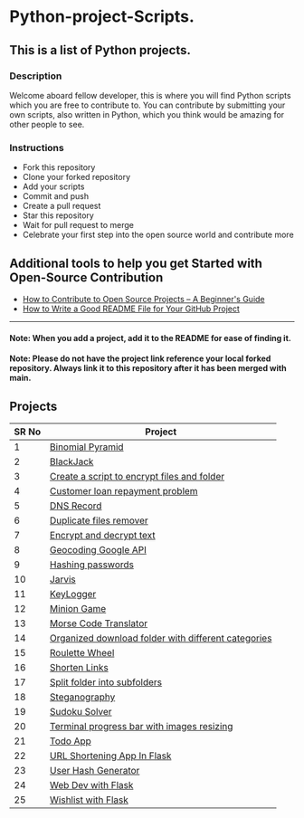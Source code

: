 # Python-project-Scripts.


## This is a list of Python projects.

### Description

Welcome aboard fellow developer, this is where you will find Python scripts which you are free to contribute to.
You can contribute by submitting your own scripts, also written in Python, which you think would be amazing for other
people to see.

### Instructions

- Fork this repository
- Clone your forked repository
- Add your scripts
- Commit and push
- Create a pull request
- Star this repository
- Wait for pull request to merge
- Celebrate your first step into the open source world and contribute more

## Additional tools to help you get Started with Open-Source Contribution

- [How to Contribute to Open Source Projects – A Beginner's Guide](https://www.freecodecamp.org/news/how-to-contribute-to-open-source-projects-beginners-guide/)
- [How to Write a Good README File for Your GitHub Project](https://www.freecodecamp.org/news/how-to-write-a-good-readme-file/)

---

#### Note: When you add a project, add it to the README for ease of finding it.

#### Note: Please do not have the project link reference your local forked repository. Always link it to this repository after it has been merged with main.

## Projects

| SR No | Project                                                                                                                                                                                                  | 
|-------|----------------------------------------------------------------------------------------------------------------------------------------------------------------------------------------------------------|
| 1     | [Binomial Pyramid](https://github.com/NotDocSpecter/Python-Projects/blob/master/Projects/COOL%20SHORT%20CODES/binomial%20pyramid)                                                                        | 
| 2     | [BlackJack](https://github.com/NotDocSpecter/Python-Projects/tree/master/Projects/GAMES/BlackJackGame)                                                                                                   | 
| 3     | [Create a script to encrypt files and folder](https://github.com/NotDocSpecter/Python-Projects/tree/master/Projects/CYBER%20SECURITY/Create_a_script_to_encrypt_files_and_folder)                        | 
| 4     | [Customer loan repayment problem](https://github.com/NotDocSpecter/Python-Projects/tree/master/Projects/OTHERS/Customer_loan_repayment_problem)                                                          | 
| 5     | [DNS Record](https://github.com/NotDocSpecter/Python-Projects/tree/master/Projects/OTHERS/Dns_record)                                                                                                    | 
| 6     | [Duplicate files remover](https://github.com/NotDocSpecter/Python-Projects/tree/master/Projects/SYSTEM%20FOLDER%20BASED/Duplicate%20files%20remover)                                                     | 
| 7     | [Encrypt and decrypt text](https://github.com/NotDocSpecter/Python-Projects/tree/master/Projects/CYBER%20SECURITY/Encrypt_and_decrypt_text)                                                              | 
| 8     | [Geocoding Google API](https://github.com/NotDocSpecter/Python-Projects/tree/master/Projects/OTHERS/Geocoding%20Google%20API)                                                                            | 
| 9     | [Hashing passwords](https://github.com/NotDocSpecter/Python-Projects/tree/master/Projects/CYBER%20SECURITY/Hashing_passwords)                                                                            | 
| 10    | [Jarvis](https://github.com/NotDocSpecter/Python-Projects/tree/master/Projects/OTHERS/Jarvis)                                                                                                            | 
| 11    | [KeyLogger](https://github.com/NotDocSpecter/Python-Projects/tree/master/Projects/OTHERS/KeyLogger)                                                                                                      | 
| 12    | [Minion Game](https://github.com/NotDocSpecter/Python-Projects/blob/master/Projects/COOL%20SHORT%20CODES/Minion%20Game)                                                                                  | 
| 13    | [Morse Code Translator](https://github.com/NotDocSpecter/Python-Projects/tree/master/Projects/CONVERSION%20SCRIPTS/Morse-Code-Converter)                                                                 | 
| 14    | [Organized download folder with different categories](https://github.com/NotDocSpecter/Python-Projects/tree/master/Projects/SYSTEM%20FOLDER%20BASED/Organized_download_folder_with_different_categories) | 
| 15    | [Roulette Wheel](https://github.com/NotDocSpecter/Python-Projects/blob/master/Projects/COOL%20SHORT%20CODES/Roulette%20Wheel)                                                                            | 
| 16    | [Shorten Links](https://github.com/NotDocSpecter/Python-Projects/tree/master/Projects/CONVERSION%20SCRIPTS/ShortenLinks)                                                                                 | 
| 17    | [Split folder into subfolders](https://github.com/NotDocSpecter/Python-Projects/tree/master/Projects/SYSTEM%20FOLDER%20BASED/Split_folder_into_subfolders)                                               |  
| 18    | [Steganography](https://github.com/NotDocSpecter/Python-Projects/tree/master/Projects/CYBER%20SECURITY/steganography)                                                                                    | 
| 19    | [Sudoku Solver](https://github.com/NotDocSpecter/Python-Projects/tree/master/Projects/GAMES/SudokuSolver)                                                                                                | 
| 20    | [Terminal progress bar with images resizing ](https://github.com/NotDocSpecter/Python-Projects/tree/master/Projects/GAMES/Terminal_progress_bar_with_images_resizing)                                    |         
| 21    | [Todo App](https://github.com/NotDocSpecter/Python-Projects/tree/master/Projects/FLASK%20PROJECTS/Todo_app)                                                                                              | 
| 22    | [URL Shortening App In Flask](https://github.com/NotDocSpecter/Python-Projects/tree/master/Projects/FLASK%20PROJECTS/Url%20Shortening%20App%20in%20Flask)                                                |      
| 23    | [User Hash Generator](https://github.com/NotDocSpecter/Python-Projects/tree/master/Projects/FLASK%20PROJECTS/User%20Hash%20Generator)                                                                    | 
| 24    | [Web Dev with Flask](https://github.com/NotDocSpecter/Python-Projects/tree/master/Projects/FLASK%20PROJECTS/Web%20Dev%20with%20Flask)                                                                    | 
| 25    | [Wishlist with Flask](https://github.com/NotDocSpecter/Python-Projects/tree/master/Projects/FLASK%20PROJECTS/WishList)                                                                                   | 
